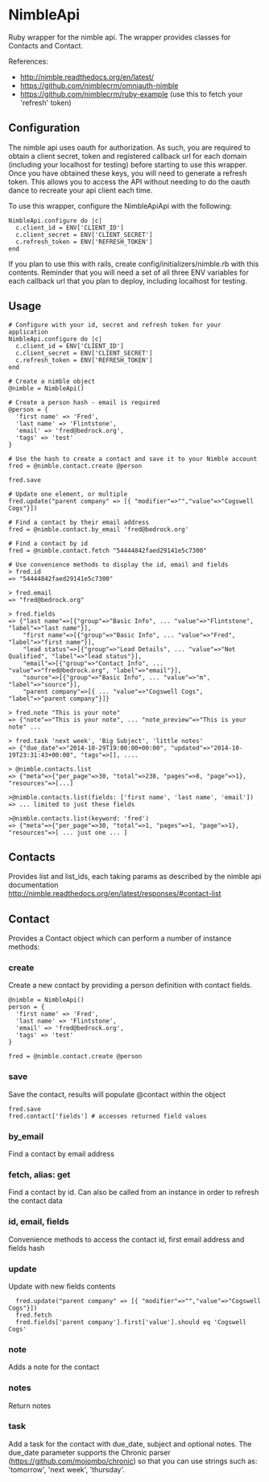 NimbleApi
=========

Ruby wrapper for the nimble api. The wrapper provides classes for Contacts and Contact.

References:
  * http://nimble.readthedocs.org/en/latest/
  * https://github.com/nimblecrm/omniauth-nimble
  * https://github.com/nimblecrm/ruby-example (use this to fetch your 'refresh' token)

## Configuration

The nimble api uses oauth for authorization. As such, you are required to obtain a client secret, token and registered callback url for each domain (including your localhost for testing) before starting to use this wrapper. Once you have obtained these keys, you will need to generate a refresh token. This allows you to access the API without needing to do the oauth dance to recreate your api client each time.

To use this wrapper, configure the NimbleApiApi with the following:

    NimbleApi.configure do |c|
      c.client_id = ENV['CLIENT_ID']
      c.client_secret = ENV['CLIENT_SECRET']
      c.refresh_token = ENV['REFRESH_TOKEN']
    end
    
If you plan to use this with rails, create config/initializers/nimble.rb with this contents. Reminder that you will need a set of all three ENV variables for each callback url that you plan to deploy, including localhost for testing.

## Usage

    # Configure with your id, secret and refresh token for your application
    NimbleApi.configure do |c|
      c.client_id = ENV['CLIENT_ID']
      c.client_secret = ENV['CLIENT_SECRET']
      c.refresh_token = ENV['REFRESH_TOKEN']
    end

    # Create a nimble object
    @nimble = NimbleApi()

    # Create a person hash - email is required
    @person = {
      'first name' => 'Fred',
      'last name' => 'Flintstone',
      'email' => 'fred@bedrock.org',
      'tags' => 'test'
    }

    # Use the hash to create a contact and save it to your Nimble account
    fred = @nimble.contact.create @person

    fred.save

    # Update one element, or multiple
    fred.update("parent company" => [{ "modifier"=>"","value"=>"Cogswell Cogs"}])

    # Find a contact by their email address
    fred = @nimble.contact.by_email 'fred@bedrock.org'

    # Find a contact by id
    fred = @nimble.contact.fetch "54444842faed29141e5c7300"

    # Use convenience methods to display the id, email and fields
    > fred.id
    => "54444842faed29141e5c7300"

    > fred.email
    => "fred@bedrock.org"

    > fred.fields
    => {"last name"=>[{"group"=>"Basic Info", ... "value"=>"Flintstone", "label"=>"last name"}],
        "first name"=>[{"group"=>"Basic Info", ... "value"=>"Fred", "label"=>"first name"}], 
        "lead status"=>[{"group"=>"Lead Details", ... "value"=>"Not Qualified", "label"=>"lead status"}], 
        "email"=>[{"group"=>"Contact Info", ... "value"=>"fred@bedrock.org", "label"=>"email"}], 
        "source"=>[{"group"=>"Basic Info", ... "value"=>"m", "label"=>"source"}],
        "parent company"=>[{ ... "value"=>"Cogswell Cogs", "label"=>"parent company"}]}

    > fred.note "This is your note"
    => {"note"=>"This is your note", ... "note_preview"=>"This is your note" ...

    > fred.task 'next week', 'Big Subject', 'little notes'
    => {"due_date"=>"2014-10-29T19:00:00+00:00", "updated"=>"2014-10-19T23:31:43+00:00", "tags"=>[], ....

    > @nimble.contacts.list
    => {"meta"=>{"per_page"=>30, "total"=>238, "pages"=>8, "page"=>1}, "resources"=>[...]

    >@nimble.contacts.list(fields: ['first name', 'last name', 'email'])
    => ... limited to just these fields

    >@nimble.contacts.list(keyword: 'fred')
    => {"meta"=>{"per_page"=>30, "total"=>1, "pages"=>1, "page"=>1}, "resources"=>[ ... just one ... ]

## Contacts

Provides list and list_ids, each taking params as described by the nimble api documentation http://nimble.readthedocs.org/en/latest/responses/#contact-list

## Contact

Provides a Contact object which can perform a number of instance methods:

### create
Create a new contact by providing a person definition with contact fields.

    @nimble = NimbleApi()
    person = {
      'first name' => 'Fred',
      'last name' => 'Flintstone',
      'email' => 'fred@bedrock.org',
      'tags' => 'test'
    }
    
    fred = @nimble.contact.create @person


### save
Save the contact, results will populate @contact within the object

    fred.save
    fred.contact['fields'] # accesses returned field values

### by_email
Find a contact by email address

### fetch, alias: get
Find a contact by id. Can also be called from an instance in order to refresh the contact data

### id, email, fields
Convenience methods to access the contact id, first email address and fields hash

### update
Update with new fields contents

      fred.update("parent company" => [{ "modifier"=>"","value"=>"Cogswell Cogs"}])
      fred.fetch
      fred.fields['parent company'].first['value'].should eq 'Cogswell Cogs'

### note
Adds a note for the contact


### notes
Return notes

### task
Add a task for the contact with due_date, subject and optional notes. The due_date parameter supports the Chronic parser (https://github.com/mojombo/chronic) so that you can use strings such as: 'tomorrow', 'next week', 'thursday'.
